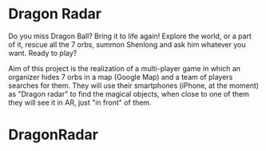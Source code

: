 # Dragon Radar

Do you miss Dragon Ball? 
Bring it to life again! 
Explore the world, or a part of it, rescue all the 7 orbs, summon Shenlong and ask him whatever you want. Ready to play? 

Aim of this project is the realization of a multi-player game in which an organizer hides 7 orbs in a map (Google Map) and a team of players searches for them.
They will use their smartphones (iPhone, at the moment) as "Dragon radar" to find the magical objects, when close to one of them they will see it in AR, just "in front" of them.
# DragonRadar
